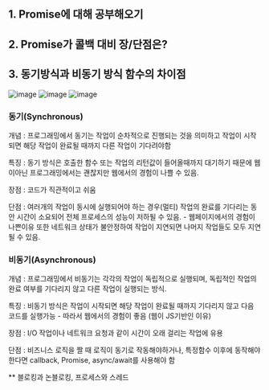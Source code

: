 ## 1. Promise에 대해 공부해오기

## 2. Promise가 콜백 대비 장/단점은?

## 3. 동기방식과 비동기 방식 함수의 차이점
![image](https://github.com/user-attachments/assets/1afe6458-e1ef-4185-baee-e061d0c829d2)
![image](https://github.com/user-attachments/assets/bcd0d249-addb-4124-b8d4-4dcd41104758)
![image](https://github.com/user-attachments/assets/96fcc9d7-e200-464f-909d-258be1f01c38)

### 동기(Synchronous) 

개념 : 프로그래밍에서 동기는 작업이 순차적으로 진행되는 것을 의미하고 작업이 시작되면 해당 작업이 완료될 때까지 다른 작업이 기다려야함

특징 : 동기 방식은 호출한 함수 또는 작업의 리턴값이 들어올때까지 대기하기 때문에 웹이아닌 프로그래밍에서는 괜찮지만 웹에서의 경험이 나쁠 수 있음.

장점 : 코드가 직관적이고 쉬움

단점 : 여러개의 작업이 동시에 실행되어야 하는 경우(멀티) 작업의 완료를 기다리는 동안 시간이 소요되어 전체 프로세스의 성능이 저하될 수 있음. - 웹페이지에서의 경험이 나쁜이유
      또한 네트워크 상태가 불안정하여 작업이 지연되면 나머지 작업들도 모두 지연될 수 있음.

### 비동기(Asynchronous)

개념 : 프로그래밍에서 비동기는 각각의 작업이 독립적으로 실행되며, 독립적인 작업의 완료 여부를 기다리지 않고 다른 작업이 실행되는 방식.  

특징 : 비동기 방식은 작업이 시작되면 해당 작업이 완료될 때까지 기다리지 않고 다음 코드를 실행가능 - 따라서 웹에서의 경험이 좋음 (웹이 JS기반인 이유)

장점 : I/O 작업이나 네트워크 요청과 같이 시간이 오래 걸리는 작업에 유용

단점 : 비즈니스 로직을 짤 때 로직이 동기로 작동해야하거나, 특정함수 이후에 동작해야한다면 callback, Promise, async/await를 사용해야 함 

** 블로킹과 논블로킹, 프로세스와 스레드 

 
